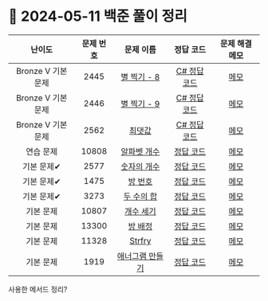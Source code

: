 # 📅 2024-05-11 백준 풀이 정리

| 난이도 | 문제 번호 | 문제 이름 | 정답 코드 | 문제 해결 메모 |
| :--: | :--: | :--: | :--: | :--: |
| Bronze V 기본 문제 | 2445 | [별 찍기 - 8](https://www.acmicpc.net/problem/2445) | [C# 정답 코드](../bojSolutions/2025-05-15/2445.cs) | [메모](../../bojSolutions/2025-05-16/2445_memo.md) |
| Bronze V 기본 문제 | 2446 | [별 찍기 - 9](https://www.acmicpc.net/problem/2446) | [C# 정답 코드](../bojSolutions/2025-05-15/2446.cs) | [메모](../../bojSolutions/2025-05-16/2446_memo.md) |
| Bronze V 기본 문제 | 2562 | [최댓값](https://www.acmicpc.net/problem/2562) | [C# 정답 코드](../bojSolutions/2025-05-15/2562.cs) | [메모](../../bojSolutions/2025-05-16/2562_memo.md) |
| 연습 문제 | 10808 | [알파벳 개수](https://www.acmicpc.net/problem/10808) | [정답 코드](../0x03/solutions/10808.cpp) | [메모](../../bojSolutions/2025-05-16/2562_memo.md) |
| 기본 문제✔ | 2577 | [숫자의 개수](https://www.acmicpc.net/problem/2577) | [정답 코드](../0x03/solutions/2577.cpp) | [메모](../../bojSolutions/2025-05-16/2562_memo.md) |
| 기본 문제✔ | 1475 | [방 번호](https://www.acmicpc.net/problem/1475) | [정답 코드](../0x03/solutions/1475.cpp) | [메모](../../bojSolutions/2025-05-16/2562_memo.md) |
| 기본 문제✔ | 3273 | [두 수의 합](https://www.acmicpc.net/problem/3273) | [정답 코드](../0x03/solutions/3273.cpp) | [메모](../../bojSolutions/2025-05-16/2562_memo.md) |
| 기본 문제 | 10807 | [개수 세기](https://www.acmicpc.net/problem/10807) | [정답 코드](../0x03/solutions/10807.cpp) | [메모](../../bojSolutions/2025-05-16/2562_memo.md) |
| 기본 문제 | 13300 | [방 배정](https://www.acmicpc.net/problem/13300) | [정답 코드](../0x03/solutions/13300.cpp) | [메모](../../bojSolutions/2025-05-16/2562_memo.md) |
| 기본 문제 | 11328 | [Strfry](https://www.acmicpc.net/problem/11328) | [정답 코드](../0x03/solutions/11328.cpp) | [메모](../../bojSolutions/2025-05-16/2562_memo.md) |
| 기본 문제 | 1919 | [애너그램 만들기](https://www.acmicpc.net/problem/1919) | [정답 코드](../0x03/solutions/1919.cpp) | [메모](../../bojSolutions/2025-05-16/2562_memo.md) |

사용한 메서드 정리?
